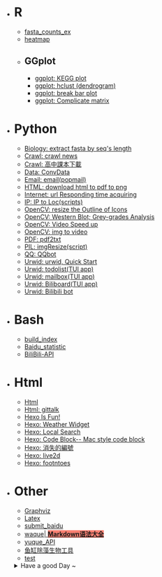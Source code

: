 - # R
  - [fasta_counts_ex](fasta_counts_ex.html)
  - [heatmap](heatmap.html)
  - ## GGplot
    - [ggplot: KEGG plot](ggplot_KEGG.html)
    - [ggplot: hclust (dendrogram)](ggplot_hclust.html)
    - [ggplot: break bar plot](ggplot_split.html)
    - [ggplot: Complicate matrix](ggplot_NRPlot.html)
- # Python
  - [Biology: extract fasta by seq's length](python_seqlen.html)
  - [Crawl: crawl news](Python-crawl_news.html)
  - [Crawl: 高中課本下載](Python_cw_book.html)
  - [Data:  ConvData](ConvData_python.html)
  - [Email: email(popmail)](Python_email.html)
  - [HTML:  download html to pdf to png](Python_down_ht2pdf2png.html)
  - [Internet:  url Responding time acquiring](Py_url_Rtime.html)
  - [IP:  IP to Loc(scripts)](Python_IP_Loc.html)
  - [OpenCV:  resize the Outline of Icons](Python-resizeOutline.html)
  - [OpenCV:  Western Blot; Grey-grades Analysis](Python_WBA.html)
  - [OpenCV:  Video Speed up](Py_openCV_speed.html)
  - [OpenCV:  img to video](Py_img2video.html)
  - [PDF: pdf2txt](pdf2txt.html)
  - [PIL: imgResize(script)](Python_imgResize.html)
  - [QQ:  QQbot](Python-QQbot.html)
  - [Urwid: urwid, Quick Start](Python-urwid-Quick.html)
  - [Urwid: todolist(TUI app)](Python_todolist.html)
  - [Urwid: mailbox(TUI app)](Python-TUI-mailbox.html)
  - [Urwid: Biliboard(TUI app)](Urwid-Biliboard.html)
  - [Urwid: Bilibili bot](Python_Bilibot.html)
- # Bash
  - [build_index](build_index.html)
  - [Baidu_statistic](Baidu_statistic.html)
  - [BiliBili-API](BiliBili-API.html)
- # Html
  - [Html](Html.html)
  - [Html: gittalk](Html_gittalk.html)
  - [Hexo Is Fun!](Hexo_gitpage.html)
  - [Hexo: Weather Widget](Hexo_widget_weather.html)
  - [Hexo: Local Search](Hexo_search.html)
  - [Hexo: Code Block-- Mac style code block](Hexo_code.html)
  - [Hexo: 消失的編號](Hexo_list.html)
  - [Hexo: live2d](Hexo_live2d.html)
  - [Hexo: footntoes](Hexo_footnotes.html)
- # Other
  - [Graphviz](Graphviz.html)
  - [Latex](Latex.html)
  - [submit_baidu](submit_baidu.html)
  - [waque| <span style="background:salmon">**Markdown语法大全**</span>](waque.html)
  - [yuque_API](yuque_API.html)
  - [鱼缸除藻生物工具](tank_notes.html)
  - [test](test.html)


  <details  >
  <summary>Have a good Day ~ </summary>
  <li>
    <a href="Post_1.html">= =; My bad 2020/6/22</a>
  </li>
  <li>
    <a href="Post_2.html">When I want to die 2020/7/14</a>
  </li>
  </details>

  <style type='text/css'>
  nav a {
    display: block;
  }
  summary {
    cursor: pointer;
  }
  summary::-webkit-details-marker {
    display: none;
  }
  </style>
